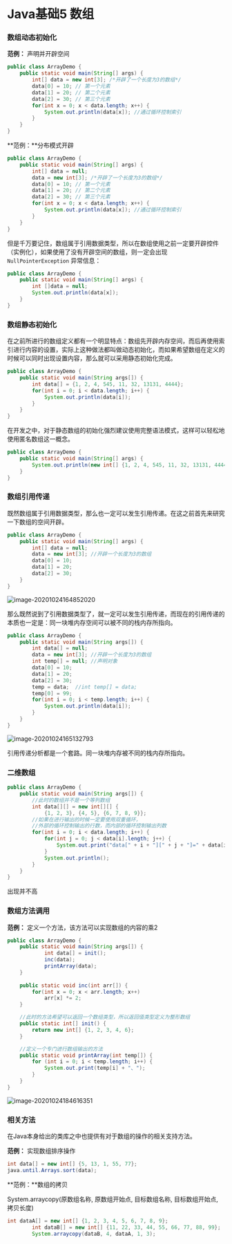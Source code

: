 # Java基础5 数组

### 数组动态初始化

**范例：** 声明并开辟空间

```java
public class ArrayDemo {
	public static void main(String[] args) {
		int[] data = new int[3]; /*开辟了一个长度为3的数组*/
		data[0] = 10; // 第一个元素
		data[1] = 20; // 第二个元素
		data[2] = 30; // 第三个元素
		for(int x = 0; x < data.length; x++) {
			System.out.println(data[x]); //通过循环控制索引
		}
	}
}
```

**范例：**分布模式开辟

```java
public class ArrayDemo {
	public static void main(String[] args) {
		int[] data = null; 
		data = new int[3]; /*开辟了一个长度为3的数组*/
		data[0] = 10; // 第一个元素
		data[1] = 20; // 第二个元素
		data[2] = 30; // 第三个元素
		for(int x = 0; x < data.length; x++) {
			System.out.println(data[x]); //通过循环控制索引
		}
	}
}
```

但是千万要记住，数组属于引用数据类型，所以在数组使用之前一定要开辟控件（实例化），如果使用了没有开辟空间的数组，则一定会出现 `NullPointerException` 异常信息：

```java
public class ArrayDemo {
	public static void main(String[] args) {
		int []data = null; 
		System.out.println(data[x]);
	}
}
```

### 数组静态初始化

在之前所进行的数组定义都有一个明显特点：数组先开辟内存空间，而后再使用索引进行内容的设置，实际上这种做法都叫做动态初始化，而如果希望数组在定义的时候可以同时出现设置内容，那么就可以采用静态初始化完成。

```java
public class ArrayDemo {
	public static void main(String args[]) {
		int data[] = {1, 2, 4, 545, 11, 32, 13131, 4444};
		for(int i = 0; i < data.length; i++) {
			System.out.println(data[i]);
		}
	}
}
```

在开发之中，对于静态数组的初始化强烈建议使用完整语法模式，这样可以轻松地使用匿名数组这一概念。

```java
public class ArrayDemo {
	public static void main(String[] args) {
		System.out.println(new int[] {1, 2, 4, 545, 11, 32, 13131, 4444}.length);
	}
}
```



### 数组引用传递

既然数组属于引用数据类型，那么也一定可以发生引用传递。在这之前首先来研究一下数组的空间开辟。

```java
public class ArrayDemo {
	public static void main(String[] args) {
		int[] data = null;
		data = new int[3]; //开辟一个长度为3的数组
		data[0] = 10;
		data[1] = 20;
		data[2] = 30;
	}
}
```

![image-20201024164852020](C:\Users\Auraros\AppData\Roaming\Typora\typora-user-images\image-20201024164852020.png)

那么既然说到了引用数据类型了，就一定可以发生引用传递，而现在的引用传递的本质也一定是：同一块堆内存空间可以被不同的栈内存所指向。

```java
public class ArrayDemo {
	public static void main(String args[]) {
		int data[] = null;
		data = new int[3]; //开辟一个长度为3的数组
		int temp[] = null; //声明对象
		data[0] = 10;
		data[1] = 20;
		data[2] = 30;
		temp = data;  //int temp[] = data;
		temp[0] = 99;
		for(int i = 0; i < temp.length; i++) {
			System.out.println(data[i]);
		}
	}
}
```

![image-20201024165132793](C:\Users\Auraros\AppData\Roaming\Typora\typora-user-images\image-20201024165132793.png)

引用传递分析都是一个套路。同一块堆内存被不同的栈内存所指向。



### 二维数组

```java
public class ArrayDemo {
	public static void main(String args[]) {
		//此时的数组并不是一个等列数组
		int data[][] = new int[][] {
			{1, 2, 3}, {4, 5}, {6, 7, 8, 9}};
		//如果在进行输出的时候一定要使用双重循环，
		//外部的循环控制输出的行数，而内部的循环控制输出列数
		for(int i = 0; i < data.length; i++) {
			for(int j = 0; j < data[i].length; j++) {
				System.out.print("data[" + i + "][" + j + "]=" + data[i][j] + "、");
			}
			System.out.println();
		}
	}
}
```

出现并不高



### 数组方法调用

**范例：** 定义一个方法，该方法可以实现数组的内容的乘2

```java
public class ArrayDemo {
	public static void main(String args[]) {
			int data[] = init();
			inc(data);
			printArray(data);
	}
	
	public static void inc(int arr[]) {
		for(int x = 0; x < arr.length; x++)
			arr[x] *= 2;
	}

	//此时的方法希望可以返回一个数组类型，所以返回值类型定义为整形数组
	public static int[] init() {
		return new int[] {1, 2, 3, 4, 6};
	}

	//定义一个专门进行数组输出的方法
	public static void printArray(int temp[]) {
		for (int i = 0; i < temp.length; i++) {
			System.out.print(temp[i] + "、");
		}		
	}
}
```

![image-20201024184616351](C:\Users\Auraros\AppData\Roaming\Typora\typora-user-images\image-20201024184616351.png)

### 相关方法

在Java本身给出的类库之中也提供有对于数组的操作的相关支持方法。

**范例：** 实现数组排序操作

```java
int data[] = new int[] {5, 13, 1, 55, 77};
java.until.Arrays.sort(data);
```

**范例：**数组的拷贝

System.arraycopy(原数组名称, 原数组开始点, 目标数组名称, 目标数组开始点, 拷贝长度)

```java
int dataA[] = new int[] {1, 2, 3, 4, 5, 6, 7, 8, 9};
		int dataB[] = new int[] {11, 22, 33, 44, 55, 66, 77, 88, 99};
		System.arraycopy(dataB, 4, dataA, 1, 3);
```

